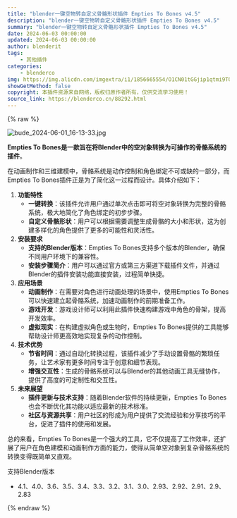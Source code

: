```yaml
---
title: "blender一键空物转自定义骨骼形状插件 Empties To Bones v4.5"
description: "blender一键空物转自定义骨骼形状插件 Empties To Bones v4.5"
summary: "blender一键空物转自定义骨骼形状插件 Empties To Bones v4.5"
date: 2024-06-03 00:00:00
updated: 2024-06-03 00:00:00
author: blenderit
tags: 
    - 其他插件
categories:
    - blenderco
img: https://img.alicdn.com/imgextra/i1/1856665554/O1CN01tGGjip1qtmi9TQtIc_!!1856665554.jpg
showGetMethod: false
copyright: 本插件资源来自网络，版权归原作者所有，仅供交流学习使用！
source_link: https://blenderco.cn/88292.html
---
```


{% raw %}
<p><img src="https://img.alicdn.com/imgextra/i1/1856665554/O1CN01tGGjip1qtmi9TQtIc_!!1856665554.jpg" alt="bude_2024-06-01_16-13-33.jpg"></p><p><strong>Empties To Bones是一款旨在将Blender中的空对象转换为可操作的骨骼系统的插件</strong>。</p><p>在动画制作和三维建模中，骨骼系统是动作控制和角色绑定不可或缺的一部分，而Empties To Bones插件正是为了简化这一过程而设计。具体介绍如下：</p><ol>
<li><strong>功能特性</strong>
<ul>
<li><strong>一键转换</strong>：该插件允许用户通过单次点击即可将空对象转换为完整的骨骼系统，极大地简化了角色绑定的初步步骤。</li>
<li><strong>自定义骨骼形状</strong>：用户可以根据需要调整生成骨骼的大小和形状，这为创建多样化的角色提供了更多的可能性和灵活性。</li>
</ul>
</li>
<li><strong>安装要求</strong>
<ul>
<li><strong>支持的Blender版本</strong>：Empties To Bones支持多个版本的Blender，确保不同用户环境下的兼容性。</li>
<li><strong>安装步骤简介</strong>：用户可以通过官方或第三方渠道下载插件文件，并通过Blender的插件安装功能直接安装，过程简单快捷。</li>
</ul>
</li>
<li><strong>应用场景</strong>
<ul>
<li><strong>动画制作</strong>：在需要对角色进行动画处理的场景中，使用Empties To Bones可以快速建立起骨骼系统，加速动画制作的前期准备工作。</li>
<li><strong>游戏开发</strong>：游戏设计师可以利用此插件快速构建游戏中角色的骨架，提高开发效率。</li>
<li><strong>虚拟现实</strong>：在构建虚拟角色或生物时，Empties To Bones提供的工具能够帮助设计师更高效地实现复杂的动作控制。</li>
</ul>
</li>
<li><strong>技术优势</strong>
<ul>
<li><strong>节省时间</strong>：通过自动化转换过程，该插件减少了手动设置骨骼的繁琐任务，让艺术家有更多时间专注于创意和细节表现。</li>
<li><strong>增强交互性</strong>：生成的骨骼系统可以与Blender的其他动画工具无缝协作，提供了高度的可定制性和交互性。</li>
</ul>
</li>
<li><strong>未来展望</strong>
<ul>
<li><strong>插件更新与技术支持</strong>：随着Blender软件的持续更新，Empties To Bones也会不断优化其功能以适应最新的技术标准。</li>
<li><strong>社区与资源共享</strong>：用户社区的形成为用户提供了交流经验和分享技巧的平台，促进了插件的使用和发展。</li>
</ul>
</li>
</ol><p>总的来看，Empties To Bones是一个强大的工具，它不仅提高了工作效率，还扩展了用户在角色建模和动画制作方面的能力，使得从简单空对象到复杂骨骼系统的转换变得既简单又直观。</p><p>支持Blender版本</p><ul>
<li>4.1、4.0、3.6、3.5、3.4、3.3、3.2、3.1、3.0、2.93、2.92、2.91、2.9、2.83</li>
</ul>
<div style="display: none">blenderco</div>
{% endraw %}